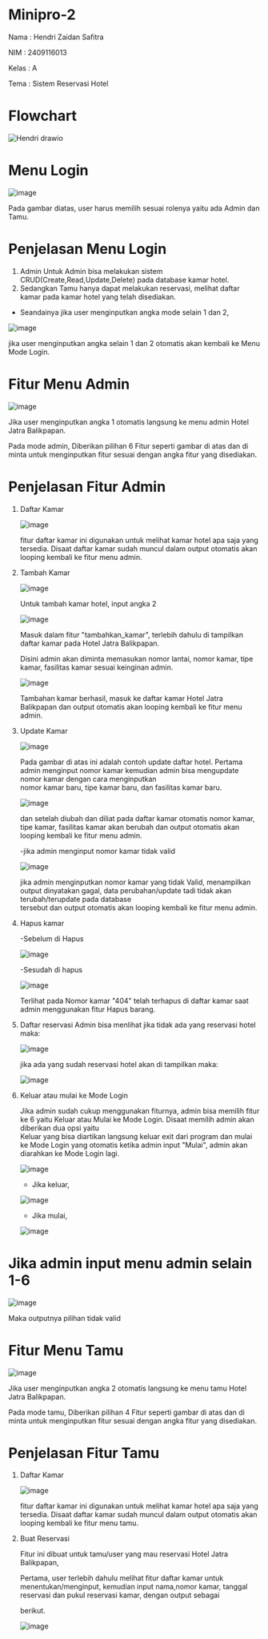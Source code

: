 # Minipro-2

Nama : Hendri Zaidan Safitra

NIM : 2409116013

Kelas : A

Tema : Sistem Reservasi Hotel

# Flowchart

![Hendri drawio](https://github.com/user-attachments/assets/37f6d876-3d5f-4f06-9141-32377cb2b841)

# Menu Login

![image](https://github.com/user-attachments/assets/cd13a105-5629-482d-9075-4e774d62bb1f)

Pada gambar diatas, user harus memilih sesuai rolenya yaitu ada Admin dan Tamu.

# Penjelasan Menu Login
  1. Admin Untuk Admin bisa melakukan sistem CRUD(Create,Read,Update,Delete) pada database kamar hotel.
  2. Sedangkan Tamu hanya dapat melakukan reservasi, melihat daftar kamar pada kamar hotel yang telah disediakan.
  
  - Seandainya jika user menginputkan angka mode selain 1 dan 2,

![image](https://github.com/user-attachments/assets/37742fba-1951-498a-bc9d-fc0f4b80914e)

jika user menginputkan angka selain 1 dan 2 otomatis akan kembali ke Menu Mode Login.

# Fitur Menu Admin

  ![image](https://github.com/user-attachments/assets/cd0a0647-1ac3-40d1-bc3e-e999ded0c8e2)

Jika user menginputkan angka 1 otomatis langsung ke menu admin Hotel Jatra Balikpapan.

Pada mode admin, Diberikan pilihan 6 Fitur seperti gambar di atas dan di minta untuk menginputkan fitur sesuai dengan angka fitur yang disediakan.

# Penjelasan Fitur Admin
  1. Daftar Kamar

     ![image](https://github.com/user-attachments/assets/1170cf7a-58a8-48d1-9095-dce82fe1426b)

     fitur daftar kamar ini digunakan untuk melihat kamar hotel apa saja yang tersedia. Disaat daftar kamar sudah muncul dalam output otomatis akan looping kembali ke fitur menu admin.

  2. Tambah Kamar

     ![image](https://github.com/user-attachments/assets/6b29b29f-6f8d-49d4-8542-aa0c04bece93)

     Untuk tambah kamar hotel, input angka 2

     ![image](https://github.com/user-attachments/assets/fe8cdc57-facb-49e4-ae60-db8f49abd923)

     Masuk dalam fitur "tambahkan_kamar", terlebih dahulu di tampilkan daftar kamar pada Hotel Jatra Balikpapan.

     Disini admin akan diminta memasukan nomor lantai, nomor kamar, tipe kamar, fasilitas kamar sesuai keinginan admin.

      ![image](https://github.com/user-attachments/assets/9b3533b5-3a37-4e80-ad35-542b584ea3a6)
     
     Tambahan kamar berhasil, masuk ke daftar kamar Hotel Jatra Balikpapan dan output otomatis akan looping kembali ke fitur menu admin.

  3. Update Kamar
     
     ![image](https://github.com/user-attachments/assets/c49d11f3-677d-42e7-b718-372a30fbadfe)

     Pada gambar di atas ini adalah contoh update daftar hotel. Pertama admin menginput nomor kamar kemudian admin bisa mengupdate nomor kamar dengan cara menginputkan     
     nomor kamar baru, tipe kamar baru, dan fasilitas kamar baru.

     ![image](https://github.com/user-attachments/assets/6bbc815a-54ee-437a-ac40-988b1c7879ac)

     dan setelah diubah dan diliat pada daftar kamar otomatis nomor kamar, tipe kamar, fasilitas kamar akan berubah dan output otomatis akan looping kembali ke fitur menu 
     admin.

     -jika admin menginput nomor kamar tidak valid

     ![image](https://github.com/user-attachments/assets/1039f872-6598-4a6f-8327-a411b7e59047)

     jika admin menginputkan nomor kamar yang tidak Valid, menampilkan output dinyatakan gagal, data perubahan/update tadi tidak akan terubah/terupdate pada database     
     tersebut dan output otomatis akan looping kembali ke fitur menu admin.

 4. Hapus kamar

    -Sebelum di Hapus
    
    ![image](https://github.com/user-attachments/assets/8ffea569-6483-4813-bda3-ec524187d547)

    -Sesudah di hapus

    ![image](https://github.com/user-attachments/assets/27867078-0a72-40a2-afed-28e4b625e914)

    Terlihat pada Nomor kamar "404" telah terhapus di daftar kamar saat admin menggunakan fitur Hapus barang.

5. Daftar reservasi
    Admin bisa menlihat jika tidak ada yang reservasi hotel maka:

    ![image](https://github.com/user-attachments/assets/ca12b6ad-4fd8-42f3-9c24-d17e3cc361ab)

    jika ada yang sudah reservasi hotel akan di tampilkan maka:
   
    ![image](https://github.com/user-attachments/assets/d9a067ce-285c-42b4-854f-b952dc5c5111)

6. Keluar atau mulai ke Mode Login

    Jika admin sudah cukup menggunakan fiturnya, admin bisa memilih fitur ke 6 yaitu Keluar atau Mulai ke Mode Login. Disaat memilih admin akan diberikan dua opsi yaitu     
    Keluar yang bisa diartikan langsung keluar exit dari program dan mulai ke Mode Login yang otomatis ketika admin input "Mulai", admin akan diarahkan ke Mode Login lagi.


    ![image](https://github.com/user-attachments/assets/28ff7516-8067-46de-a867-b5d62e80eac8)


    - Jika keluar,

    ![image](https://github.com/user-attachments/assets/1db44936-0897-44ea-9be8-e34b2be6df78)

    - Jika mulai,

    ![image](https://github.com/user-attachments/assets/83bfd736-ea72-4692-831c-cca7f7377438)

# Jika admin input menu admin selain 1-6

![image](https://github.com/user-attachments/assets/8d72fe78-16d4-4e17-a70f-27386aa37576)

Maka outputnya pilihan tidak valid

# Fitur Menu Tamu 

![image](https://github.com/user-attachments/assets/bec8276e-c6b5-4b36-bb21-aa2a50dbfd3c)

Jika user menginputkan angka 2 otomatis langsung ke menu tamu Hotel Jatra Balikpapan.

Pada mode tamu, Diberikan pilihan 4 Fitur seperti gambar di atas dan di minta untuk menginputkan fitur sesuai dengan angka fitur yang disediakan.

# Penjelasan Fitur Tamu
   1. Daftar Kamar

      ![image](https://github.com/user-attachments/assets/1170cf7a-58a8-48d1-9095-dce82fe1426b)

      fitur daftar kamar ini digunakan untuk melihat kamar hotel apa saja yang tersedia. Disaat daftar kamar sudah muncul dalam output otomatis akan looping kembali ke fitur menu tamu.

   2. Buat Reservasi

      Fitur ini dibuat untuk tamu/user yang mau reservasi Hotel Jatra Balikpapan,
      
      Pertama, user terlebih dahulu melihat fitur daftar kamar untuk menentukan/menginput, kemudian input nama,nomor kamar, tanggal reservasi dan pukul reservasi kamar, dengan output sebagai
      
      berikut.


      ![image](https://github.com/user-attachments/assets/ecb3e9a7-aa38-4c99-b8af-e16e55209e21)

      
      




    


    



     
     

     


     


     



  





